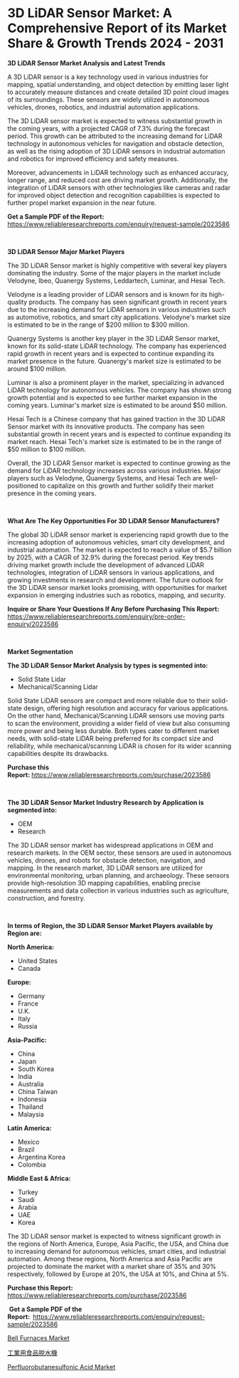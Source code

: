 <p><h1>3D LiDAR Sensor Market: A Comprehensive Report of its Market Share & Growth Trends 2024 - 2031</h1></p><p><strong>3D LiDAR Sensor Market Analysis and Latest Trends</strong></p>
<p><p>A 3D LiDAR sensor is a key technology used in various industries for mapping, spatial understanding, and object detection by emitting laser light to accurately measure distances and create detailed 3D point cloud images of its surroundings. These sensors are widely utilized in autonomous vehicles, drones, robotics, and industrial automation applications.</p><p>The 3D LiDAR sensor market is expected to witness substantial growth in the coming years, with a projected CAGR of 7.3% during the forecast period. This growth can be attributed to the increasing demand for LiDAR technology in autonomous vehicles for navigation and obstacle detection, as well as the rising adoption of 3D LiDAR sensors in industrial automation and robotics for improved efficiency and safety measures.</p><p>Moreover, advancements in LiDAR technology such as enhanced accuracy, longer range, and reduced cost are driving market growth. Additionally, the integration of LiDAR sensors with other technologies like cameras and radar for improved object detection and recognition capabilities is expected to further propel market expansion in the near future.</p></p>
<p><strong>Get a Sample PDF of the Report:&nbsp;</strong> <a href="https://www.reliableresearchreports.com/enquiry/request-sample/2023586">https://www.reliableresearchreports.com/enquiry/request-sample/2023586</a></p>
<p>&nbsp;</p>
<p><strong>3D LiDAR Sensor Major Market Players</strong></p>
<p><p>The 3D LiDAR Sensor market is highly competitive with several key players dominating the industry. Some of the major players in the market include Velodyne, Ibeo, Quanergy Systems, Leddartech, Luminar, and Hesai Tech. </p><p>Velodyne is a leading provider of LiDAR sensors and is known for its high-quality products. The company has seen significant growth in recent years due to the increasing demand for LiDAR sensors in various industries such as automotive, robotics, and smart city applications. Velodyne's market size is estimated to be in the range of $200 million to $300 million.</p><p>Quanergy Systems is another key player in the 3D LiDAR Sensor market, known for its solid-state LiDAR technology. The company has experienced rapid growth in recent years and is expected to continue expanding its market presence in the future. Quanergy's market size is estimated to be around $100 million.</p><p>Luminar is also a prominent player in the market, specializing in advanced LiDAR technology for autonomous vehicles. The company has shown strong growth potential and is expected to see further market expansion in the coming years. Luminar's market size is estimated to be around $50 million.</p><p>Hesai Tech is a Chinese company that has gained traction in the 3D LiDAR Sensor market with its innovative products. The company has seen substantial growth in recent years and is expected to continue expanding its market reach. Hesai Tech's market size is estimated to be in the range of $50 million to $100 million.</p><p>Overall, the 3D LiDAR Sensor market is expected to continue growing as the demand for LiDAR technology increases across various industries. Major players such as Velodyne, Quanergy Systems, and Hesai Tech are well-positioned to capitalize on this growth and further solidify their market presence in the coming years.</p></p>
<p>&nbsp;</p>
<p><strong>What Are The Key Opportunities For 3D LiDAR Sensor Manufacturers?</strong></p>
<p><p>The global 3D LiDAR sensor market is experiencing rapid growth due to the increasing adoption of autonomous vehicles, smart city development, and industrial automation. The market is expected to reach a value of $5.7 billion by 2025, with a CAGR of 32.9% during the forecast period. Key trends driving market growth include the development of advanced LiDAR technologies, integration of LiDAR sensors in various applications, and growing investments in research and development. The future outlook for the 3D LiDAR sensor market looks promising, with opportunities for market expansion in emerging industries such as robotics, mapping, and security.</p></p>
<p><strong>Inquire or Share Your Questions If Any Before Purchasing This Report:</strong> <a href="https://www.reliableresearchreports.com/enquiry/pre-order-enquiry/2023586">https://www.reliableresearchreports.com/enquiry/pre-order-enquiry/2023586</a></p>
<p>&nbsp;</p>
<p><strong>Market Segmentation</strong></p>
<p><strong>The 3D LiDAR Sensor Market Analysis by types is segmented into:</strong></p>
<p><ul><li>Solid State Lidar</li><li>Mechanical/Scanning Lidar</li></ul></p>
<p><p>Solid State LiDAR sensors are compact and more reliable due to their solid-state design, offering high resolution and accuracy for various applications. On the other hand, Mechanical/Scanning LiDAR sensors use moving parts to scan the environment, providing a wider field of view but also consuming more power and being less durable. Both types cater to different market needs, with solid-state LiDAR being preferred for its compact size and reliability, while mechanical/scanning LiDAR is chosen for its wider scanning capabilities despite its drawbacks.</p></p>
<p><strong>Purchase this Report:&nbsp;</strong><a href="https://www.reliableresearchreports.com/purchase/2023586">https://www.reliableresearchreports.com/purchase/2023586</a></p>
<p>&nbsp;</p>
<p><strong>The 3D LiDAR Sensor Market Industry Research by Application is segmented into:</strong></p>
<p><ul><li>OEM</li><li>Research</li></ul></p>
<p><p>The 3D LiDAR sensor market has widespread applications in OEM and research markets. In the OEM sector, these sensors are used in autonomous vehicles, drones, and robots for obstacle detection, navigation, and mapping. In the research market, 3D LiDAR sensors are utilized for environmental monitoring, urban planning, and archaeology. These sensors provide high-resolution 3D mapping capabilities, enabling precise measurements and data collection in various industries such as agriculture, construction, and forestry.</p></p>
<p>&nbsp;</p>
<p><strong>In terms of Region, the 3D LiDAR Sensor Market Players available by Region are:</strong></p>
<p>
    <p> <strong> North America: </strong>
        <ul>
            <li>United States</li>
            <li>Canada</li>
        </ul>
        </p> 
    <p> <strong> Europe: </strong>
        <ul>
            <li>Germany</li>
            <li>France</li>
            <li>U.K.</li>
            <li>Italy</li>
            <li>Russia</li>
        </ul>
        </p> 
    <p> <strong> Asia-Pacific: </strong>
        <ul>
            <li>China</li>
            <li>Japan</li>
            <li>South Korea</li>
            <li>India</li>
            <li>Australia</li>
            <li>China Taiwan</li>
            <li>Indonesia</li>
            <li>Thailand</li>
            <li>Malaysia</li>
        </ul>
        </p> 
    <p> <strong> Latin America: </strong>
        <ul>
            <li>Mexico</li>
            <li>Brazil</li>
            <li>Argentina Korea</li>
            <li>Colombia</li>
        </ul>
        </p> 
    <p> <strong> Middle East & Africa: </strong>
        <ul>
            <li>Turkey</li>
            <li>Saudi</li>
            <li>Arabia</li>
            <li>UAE</li>
            <li>Korea</li>
        </ul>
    </p>
    </p>
<p><p>The 3D LiDAR sensor market is expected to witness significant growth in the regions of North America, Europe, Asia Pacific, the USA, and China due to increasing demand for autonomous vehicles, smart cities, and industrial automation. Among these regions, North America and Asia Pacific are projected to dominate the market with a market share of 35% and 30% respectively, followed by Europe at 20%, the USA at 10%, and China at 5%.</p></p>
<p><strong>Purchase this Report: </strong><a href="https://www.reliableresearchreports.com/purchase/2023586">https://www.reliableresearchreports.com/purchase/2023586</a></p>
<p>&nbsp;<strong>Get a Sample PDF of the Report:&nbsp;&nbsp;</strong><a href="https://www.reliableresearchreports.com/enquiry/request-sample/2023586">https://www.reliableresearchreports.com/enquiry/request-sample/2023586</a></p>
<p><strong></strong></p>
<p><p><a href="https://view.publitas.com/reportprime-1/bell-furnaces-market-size-and-examines-its-market-scope-with-a-primary-focus-on-growth-opportunities-and-forecasted-trends-spanning-from-2024-to-2031/">Bell Furnaces Market</a></p><p><a href="https://github.com/oqxogxyvqe90775/Market-Research-Report-List-1/blob/main/904600611390.md">工業用食品脱水機</a></p><p><a href="https://sudsy-motorcycle-bbc.notion.site/Perfluorobutanesulfonic-Acid-Market-Size-Growing-and-Forecasted-for-period-from-2024-2031-and-prov-da41a0fbb9844276b7791a5e8ba56504">Perfluorobutanesulfonic Acid Market</a></p></p>